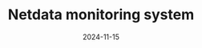 ---
authors: [bsmeding]
toc: false
date: 2024-11-15
layout: single
comments: false
title: Netdata monitoring system
tags: ["netdata", "monitoring", "docker"]
---